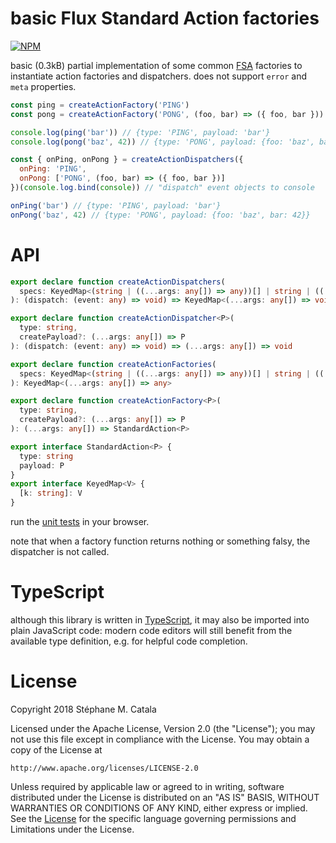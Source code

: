 # basic Flux Standard Action factories
[![NPM](https://nodei.co/npm/basic-fsa-factories.png?compact=true)](https://nodei.co/npm/basic-fsa-factories/)

basic (0.3kB) partial implementation of some common [FSA](https://www.npmjs.com/package/flux-standard-action) factories
to instantiate action factories and dispatchers.
does not support `error` and `meta` properties.
```js
const ping = createActionFactory('PING')
const pong = createActionFactory('PONG', (foo, bar) => ({ foo, bar }))

console.log(ping('bar')) // {type: 'PING', payload: 'bar'}
console.log(pong('baz', 42)) // {type: 'PONG', payload: {foo: 'baz', bar: 42}}

const { onPing, onPong } = createActionDispatchers({
  onPing: 'PING',
  onPong: ['PONG', (foo, bar) => ({ foo, bar })]
})(console.log.bind(console)) // "dispatch" event objects to console

onPing('bar') // {type: 'PING', payload: 'bar'}
onPong('baz', 42) // {type: 'PONG', payload: {foo: 'baz', bar: 42}}
```

# <a name="API"></a>API
```ts
export declare function createActionDispatchers(
  specs: KeyedMap<(string | ((...args: any[]) => any))[] | string | ((...args: any[]) => any)>
): (dispatch: (event: any) => void) => KeyedMap<(...args: any[]) => void>

export declare function createActionDispatcher<P>(
  type: string,
  createPayload?: (...args: any[]) => P
): (dispatch: (event: any) => void) => (...args: any[]) => void

export declare function createActionFactories(
  specs: KeyedMap<(string | ((...args: any[]) => any))[] | string | ((...args: any[]) => any)>
): KeyedMap<(...args: any[]) => any>

export declare function createActionFactory<P>(
  type: string,
  createPayload?: (...args: any[]) => P
): (...args: any[]) => StandardAction<P>

export interface StandardAction<P> {
  type: string
  payload: P
}
export interface KeyedMap<V> {
  [k: string]: V
}
```
run the [unit tests](https://cdn.rawgit.com/ZenyWay/basic-fsa-factories/v1.0.0/spec/web/index.html)
in your browser.

note that when a factory function returns nothing or something falsy,
the dispatcher is not called.

# TypeScript
although this library is written in [TypeScript](https://www.typescriptlang.org),
it may also be imported into plain JavaScript code:
modern code editors will still benefit from the available type definition,
e.g. for helpful code completion.

# License
Copyright 2018 Stéphane M. Catala

Licensed under the Apache License, Version 2.0 (the "License");
you may not use this file except in compliance with the License.
You may obtain a copy of the License at

    http://www.apache.org/licenses/LICENSE-2.0

Unless required by applicable law or agreed to in writing, software
distributed under the License is distributed on an "AS IS" BASIS,
WITHOUT WARRANTIES OR CONDITIONS OF ANY KIND, either express or implied.
See the [License](./LICENSE) for the specific language governing permissions and
Limitations under the License.
